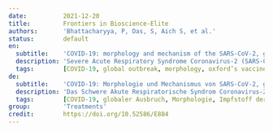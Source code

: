 ```yaml
---
date:          2021-12-20
title:         Frontiers in Bioscience-Elite
authors:       'Bhattacharyya, P, Das, S, Aich S, et al.'
status:        default
en:
  subtitle:    'COVID-19: morphology and mechanism of the SARS-CoV-2, global outbreak, medication, vaccines and future of the virus'
  description: 'Severe Acute Respiratory Syndrome Coronavirus-2 (SARS-CoV-2) is a lethal virus that was detected back on 31st December 2019 in Wuhan, Hubei province in China, and since then this virus has been spreading across the globe causing a global outbreak and has left the world fighting against the virus. The disease caused by the SARS-CoV-2 was named COVID-19 and this was declared a pandemic disease by the World Health Organization on 11th March 2020. Several nations are trying to develop a vaccine that can save millions of lives. This review outlines the morphological features of the virus describing the outer and inner structures of the virus along with the entry mechanism of the virus into the host body and the infection process. Detailed reports of global outbreak along with preventive measures have also been included, with special emphasis on China, the United States of America, India, Italy, and South Korea. Broad-spectrum antiviral drugs being used at various health care centres around the world, namely Remdesivir, Camostat & Nafamostat, Famotidine, Chloroquine & Hydroxychloroquine, Lopinavir/ritonavir, Ivermectin, and Tocilizumab & Sarilumab have also been included. World Health Organization guidelines on preventive measures and use of soaps, alcohol-based hand-rubs and wearing face masks have also been described. The vaccines that are in one of the phases of human trials, namely Oxford University’s vaccine, the United States-based Moderna’s vaccine, India’s Covaxin and the Russian vaccine, have also been incorporated in the review article.'
  tags:        [COVID-19, global outbreak, morphology, oxford’s vaccine, remdesivir, SARS-CoV-2]
de:
  subtitle:    'COVID-19: Morphologie und Mechanismus von SARS-CoV-2, globaler Ausbruch, Medikamente, Impfstoffe und Zukunft des Virus'
  description: 'Das Schwere Akute Respiratorische Syndrom Coronavirus-2 (SARS-CoV-2) ist ein tödliches Virus, das am 31. Dezember 2019 in Wuhan in der chinesischen Provinz Hubei entdeckt wurde und sich seitdem weltweit ausbreitet und einen globalen Ausbruch verursacht hat, so dass die Welt gegen das Virus kämpft. Die durch SARS-CoV-2 verursachte Krankheit wurde COVID-19 genannt und von der Weltgesundheitsorganisation am 11. März 2020 zur Pandemie erklärt. Mehrere Länder versuchen, einen Impfstoff zu entwickeln, der Millionen von Menschenleben retten kann. In dieser Übersicht werden die morphologischen Merkmale des Virus beschrieben, die äußeren und inneren Strukturen des Virus sowie der Mechanismus des Eintritts des Virus in den Wirtskörper und der Infektionsprozess. Detaillierte Berichte über weltweite Ausbrüche und Präventivmaßnahmen sind ebenfalls enthalten, mit besonderem Schwerpunkt auf China, den Vereinigten Staaten von Amerika, Indien, Italien und Südkorea. Ebenfalls enthalten sind antivirale Breitbandmedikamente, die in verschiedenen Gesundheitszentren auf der ganzen Welt eingesetzt werden, nämlich Remdesivir, Camostat & Nafamostat, Famotidin, Chloroquin & Hydroxychloroquin, Lopinavir/Ritonavir, Ivermectin sowie Tocilizumab & Sarilumab. Die Richtlinien der Weltgesundheitsorganisation zu Präventivmaßnahmen und zur Verwendung von Seifen, alkoholhaltigen Handreinigungsmitteln und dem Tragen von Gesichtsmasken wurden ebenfalls beschrieben. Die Impfstoffe, die sich in einer der Phasen der Erprobung am Menschen befinden, nämlich der Impfstoff der Universität Oxford, der Impfstoff des amerikanischen Unternehmens Moderna, das indische Covaxin und der russische Impfstoff, wurden ebenfalls in den Übersichtsartikel aufgenommen.' 
  tags:        [COVID-19, globaler Ausbruch, Morphologie, Impfstoff der Universität Oxford, Remdesivir, SARS-CoV-2]
group:         'Treatments'
credit:        https://doi.org/10.52586/E884
---
```

